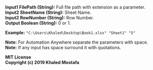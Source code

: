 **Input1 FilePath (String):** Full file path with extension as a parameter.  
**Input2 SheetName (String):** Sheet Name.  
**Input2 RowNumber (String):** Row Number.  
**Output Boolean (String):** 0 or 1.  

**Example:** `"C:\Users\Khaled\Desktop\Book1.xlsx" "Sheet1" "5"`  

**Note:** For Automation Anywhere separate the parameters with space.  
**Note:** If any input has space surround it with quotations.  

**MIT License**  
**Copyright (c) 2019 Khaled Mostafa**